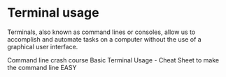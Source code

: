 # Terminal usage

Terminals, also known as command lines or consoles, allow us to accomplish and automate tasks on a computer without the use of a graphical user interface.

<BadgeLink colorScheme='yellow' badgeText='Read' href='https://developer.mozilla.org/en-US/docs/Learn/Tools_and_testing/Understanding_client-side_tools/Command_line'>Command line crash course</BadgeLink>
<BadgeLink colorScheme='green' badgeText='Course' href='https://www.youtube.com/watch?v=jDINUSK7rXE'>Basic Terminal Usage - Cheat Sheet to make the command line EASY</BadgeLink>
